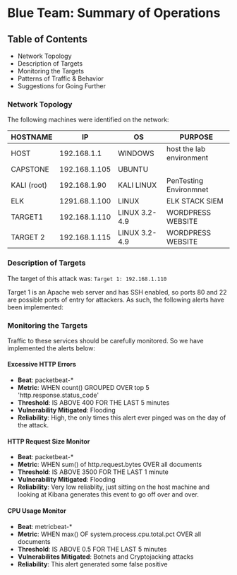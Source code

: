 # Blue Team: Summary of Operations

## Table of Contents
- Network Topology
- Description of Targets
- Monitoring the Targets
- Patterns of Traffic & Behavior
- Suggestions for Going Further

### Network Topology
The following machines were identified on the network:

  | HOSTNAME       |     IP        |  OS          |           PURPOSE        |
  |----------------|---------------|--------------|--------------------------|
  | HOST           | 192.168.1.1   |  WINDOWS     | host the lab environment |
  | CAPSTONE       | 192.168.1.105 | UBUNTU       |                          |
  | KALI (root)    | 192.168.1.90  | KALI LINUX   | PenTesting Environmnet   |
  | ELK            | 1291.68.1.100 | LINUX        |      ELK STACK SIEM      |
  | TARGET1        | 192.168.1.110 | LINUX 3.2-4.9|     WORDPRESS WEBSITE    |
  | TARGET 2       | 192.168.1.115 | LINUX 3.2-4.9|     WORDPRESS WEBSITE    |


### Description of Targets

The target of this attack was: `Target 1: 192.168.1.110`

Target 1 is an Apache web server and has SSH enabled, so ports 80 and 22 are possible ports of entry for attackers. As such, the following alerts have been implemented:

### Monitoring the Targets

Traffic to these services should be carefully monitored. So we have implemented the alerts below:

#### Excessive HTTP Errors
  - **Beat**: packetbeat-*
  - **Metric**: WHEN count() GROUPED OVER top 5 'http.response.status_code'
  - **Threshold**:  IS ABOVE 400 FOR THE LAST 5 minutes
  - **Vulnerability Mitigated**: Flooding
  - **Reliability**: High, the only times this alert ever pinged was on the day of the attack.

#### HTTP Request Size Monitor
  - **Beat**: packetbeat-*
  - **Metric**:  WHEN sum() of http.request.bytes OVER all documents
  - **Threshold**: IS ABOVE 3500 FOR THE LAST 1 minute
  - **Vulnerability Mitigated**: Flooding
  - **Reliability**: Very low reliablity, just sitting on the host machine and looking at Kibana generates this event to go off over and over.

#### CPU Usage Monitor
  - **Beat**: metricbeat-*
  - **Metric**: WHEN max() OF system.process.cpu.total.pct OVER all documents
  - **Threshold**:  IS ABOVE 0.5 FOR THE LAST 5 minutes
  - **Vulnerabilites Mitigated**:  Botnets and Cryptojacking attacks
  - **Reliability**: This alert generated some false positive
